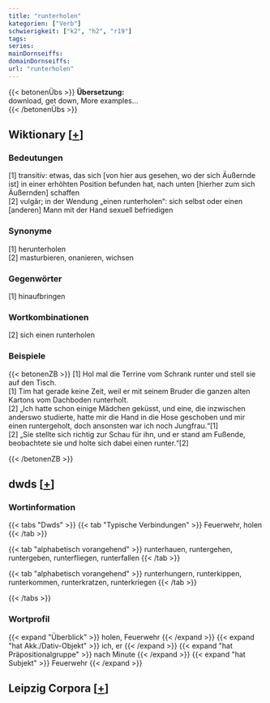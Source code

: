 ```yaml
---
title: "runterholen"
kategorien: ["Verb"]
schwierigkeit: ["k2", "h2", "r19"]
tags:
series:
mainDornseiffs:
domainDornseiffs:
url: "runterholen"
---
```


{{< betonenÜbs >}}
**Übersetzung:**  
download, get  down, More examples...  
{{< /betonenÜbs >}}

## Wiktionary [[+](https://de.wiktionary.org/wiki/runterholen)]

### Bedeutungen
[1] transitiv: etwas, das sich [von hier aus gesehen, wo der sich Äußernde ist] in einer erhöhten Position befunden hat, nach unten [hierher zum sich Äußernden] schaffen  
[2] vulgär; in der Wendung „einen runterholen“: sich selbst oder einen [anderen] Mann mit der Hand sexuell befriedigen  

### Synonyme
[1] herunterholen  
[2] masturbieren, onanieren, wichsen  

### Gegenwörter
[1] hinaufbringen  

### Wortkombinationen
[2] sich einen runterholen  

### Beispiele
{{< betonenZB >}}
[1] Hol mal die Terrine vom Schrank runter und stell sie auf den Tisch.  
[1] Tim hat gerade keine Zeit, weil er mit seinem Bruder die ganzen alten Kartons vom Dachboden runterholt.  
[2] „Ich hatte schon einige Mädchen geküsst, und eine, die inzwischen anderswo studierte, hatte mir die Hand in die Hose geschoben und mir einen runtergeholt, doch ansonsten war ich noch Jungfrau.“[1]  
[2] „Sie stellte sich richtig zur Schau für ihn, und er stand am Fußende, beobachtete sie und holte sich dabei einen runter.“[2]  

{{< /betonenZB >}}


## dwds [[+](https://www.dwds.de/wb/runterholen)]

### Wortinformation
{{< tabs "Dwds" >}}
{{< tab "Typische Verbindungen" >}}
Feuerwehr, holen
{{< /tab >}}

{{< tab "alphabetisch vorangehend" >}}
runterhauen, runtergehen, runtergeben, runterfliegen, runterfallen
{{< /tab >}}

{{< tab "alphabetisch vorangehend" >}}
runterhungern, runterkippen, runterkommen, runterkratzen, runterkriegen
{{< /tab >}}

{{< /tabs >}}

### Wortprofil
{{< expand "Überblick" >}} holen, Feuerwehr {{< /expand >}}
{{< expand "hat Akk./Dativ-Objekt" >}} ich, er {{< /expand >}}
{{< expand "hat Präpositionalgruppe" >}} nach Minute {{< /expand >}}
{{< expand "hat Subjekt" >}} Feuerwehr {{< /expand >}}

## Leipzig Corpora [[+](https://corpora.uni-leipzig.de/en/res?word=runterholen&corpusId=deu_newscrawl-public_2018)]

